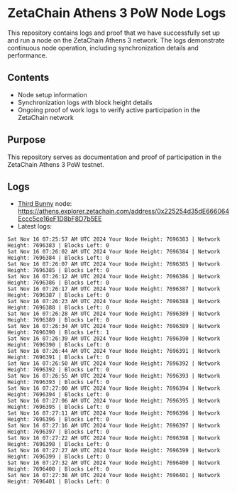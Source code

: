 # ZetaChain Athens 3 PoW Node Logs
This repository contains logs and proof that we have successfully set up and run a node on the ZetaChain Athens 3 network. The logs demonstrate continuous node operation, including synchronization details and performance.

## Contents
- Node setup information
- Synchronization logs with block height details
- Ongoing proof of work logs to verify active participation in the ZetaChain network

## Purpose
This repository serves as documentation and proof of participation in the ZetaChain Athens 3 PoW testnet.

## Logs

- [Third Bunny](https://thirdbunny.xyz/) node: https://athens.explorer.zetachain.com/address/0x225254d35dE666064Eccc5ce16eF1D8bF8D7b5EE
- Latest logs:
```
Sat Nov 16 07:25:57 AM UTC 2024 Your Node Height: 7696383 | Network Height: 7696383 | Blocks Left: 0
Sat Nov 16 07:26:02 AM UTC 2024 Your Node Height: 7696384 | Network Height: 7696384 | Blocks Left: 0
Sat Nov 16 07:26:07 AM UTC 2024 Your Node Height: 7696385 | Network Height: 7696385 | Blocks Left: 0
Sat Nov 16 07:26:12 AM UTC 2024 Your Node Height: 7696386 | Network Height: 7696386 | Blocks Left: 0
Sat Nov 16 07:26:17 AM UTC 2024 Your Node Height: 7696387 | Network Height: 7696387 | Blocks Left: 0
Sat Nov 16 07:26:23 AM UTC 2024 Your Node Height: 7696388 | Network Height: 7696388 | Blocks Left: 0
Sat Nov 16 07:26:28 AM UTC 2024 Your Node Height: 7696389 | Network Height: 7696389 | Blocks Left: 0
Sat Nov 16 07:26:34 AM UTC 2024 Your Node Height: 7696389 | Network Height: 7696390 | Blocks Left: 1
Sat Nov 16 07:26:39 AM UTC 2024 Your Node Height: 7696390 | Network Height: 7696390 | Blocks Left: 0
Sat Nov 16 07:26:44 AM UTC 2024 Your Node Height: 7696391 | Network Height: 7696391 | Blocks Left: 0
Sat Nov 16 07:26:50 AM UTC 2024 Your Node Height: 7696392 | Network Height: 7696392 | Blocks Left: 0
Sat Nov 16 07:26:55 AM UTC 2024 Your Node Height: 7696393 | Network Height: 7696393 | Blocks Left: 0
Sat Nov 16 07:27:00 AM UTC 2024 Your Node Height: 7696394 | Network Height: 7696394 | Blocks Left: 0
Sat Nov 16 07:27:06 AM UTC 2024 Your Node Height: 7696395 | Network Height: 7696395 | Blocks Left: 0
Sat Nov 16 07:27:11 AM UTC 2024 Your Node Height: 7696396 | Network Height: 7696396 | Blocks Left: 0
Sat Nov 16 07:27:16 AM UTC 2024 Your Node Height: 7696397 | Network Height: 7696397 | Blocks Left: 0
Sat Nov 16 07:27:22 AM UTC 2024 Your Node Height: 7696398 | Network Height: 7696398 | Blocks Left: 0
Sat Nov 16 07:27:27 AM UTC 2024 Your Node Height: 7696399 | Network Height: 7696399 | Blocks Left: 0
Sat Nov 16 07:27:32 AM UTC 2024 Your Node Height: 7696400 | Network Height: 7696400 | Blocks Left: 0
Sat Nov 16 07:27:38 AM UTC 2024 Your Node Height: 7696401 | Network Height: 7696401 | Blocks Left: 0
```
